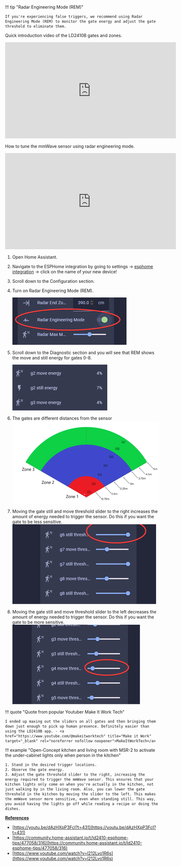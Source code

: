 !!! tip "Radar Engineering Mode (REM)"

    If you're experiencing false triggers, we recommend using Radar Engineering Mode (REM) to monitor the gate energy and adjust the gate threshold to eliminate them.

Quick introduction video of the LD2410B gates and zones.

<div class="cms-embed">
  <iframe width="560" height="315" 
    src="https://www.youtube.com/embed/w_Gq62Edsnc?si=IxNE-pt-3u2FHMzT" 
    title="YouTube video player" 
    frameborder="0" 
    allow="accelerometer; autoplay; clipboard-write; encrypted-media; gyroscope; picture-in-picture; web-share" 
    referrerpolicy="strict-origin-when-cross-origin" 
    allowfullscreen>
  </iframe>
</div>


How to tune the mmWave sensor using radar engineering mode.

<div class="cms-embed">
  <iframe width="560" height="315" 
    src="https://www.youtube.com/embed/6VrTfaFyMPk?si=KI9gcbJB0EgAT3uW" 
    title="YouTube video player" 
    frameborder="0" 
    allow="accelerometer; autoplay; clipboard-write; encrypted-media; gyroscope; picture-in-picture; web-share" 
    referrerpolicy="strict-origin-when-cross-origin" 
    allowfullscreen>
  </iframe>
</div>


1. Open Home Assistant.
2. Navigate to the ESPHome integration by going to settings -&gt; <a href="http://homeassistant.local:8123/config/integrations/integration/esphome" target="_blank" rel="noopener">esphome integration</a> -&gt; click on the name of your new device!
3. Scroll down to the Configuration section.
4. Turn on Radar Engineering Mode (REM).

   ![](assets/mmwave-tuning-pic-1.png)

5. Scroll down to the Diagnostic section and you will see that REM shows the move and still energy for gates 0-8.

   ![](assets/mmwave-tuning-pic-2-1.png)

6. The gates are different distances from the sensor<br>![Radar Gates Colored](assets/radar-gates-colored.png "Radar Gates Colored")
7. Moving the gate still and move threshold slider to the right increases the amount of energy needed to trigger the sensor. Do this if you want the gate to be less sensitive.<br>![](assets/mmwave-tuning-pic-3.png)
8. Moving the gate still and move threshold slider to the left decreases the amount of energy needed to trigger the sensor. Do this if you want the gate to be more sensitive.<br>![](assets/mmwave-tuning-pic-4.png)

!!! quote "Quote from popular Youtuber Make It Work Tech"

    I ended up maxing out the sliders on all gates and then bringing them down just enough to pick up human presence. Definitely easier than using the LD2410B app. - <a href="https://www.youtube.com/@makeitworktech" title="Make it Work" target="_blank" rel="noreferrer nofollow noopener">MakeItWorkTech</a>

!!! example "Open-Concept kitchen and living room with MSR-2 to activate the under-cabinet lights only when person in the kitchen"

    1. Stand in the desired trigger locations.
    2. Observe the gate energy.
    3. Adjust the gate threshold slider to the right, increasing the energy required to trigger the mmWave sensor. This ensures that your kitchen lights only come on when you're actually in the kitchen, not just walking by in the living room. Also, you can lower the gate threshold in the kitchen by moving the slider to the left. This makes the mmWave sensor more sensitive, even when standing still. This way, you avoid having the lights go off while reading a recipe or doing the dishes.

**<u>References</u>**

* [https://youtu.be/dAzHXpP3FcI?t=431](https://youtu.be/dAzHXpP3FcI?t=431)
* [https://community.home-assistant.io/t/ld2410-esphome-tips/477058/316](https://community.home-assistant.io/t/ld2410-esphome-tips/477058/316)
* [https://www.youtube.com/watch?v=l212Lvo1R6s](https://www.youtube.com/watch?v=l212Lvo1R6s)